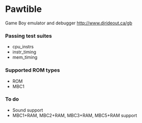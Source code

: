 # Pawtible
Game Boy emulator and debugger
http://www.djrideout.ca/gb

### Passing test suites
- cpu_instrs
- instr_timing
- mem_timing

### Supported ROM types
- ROM
- MBC1

### To do
- Sound support
- MBC1+RAM, MBC2+RAM, MBC3+RAM, MBC5+RAM support
